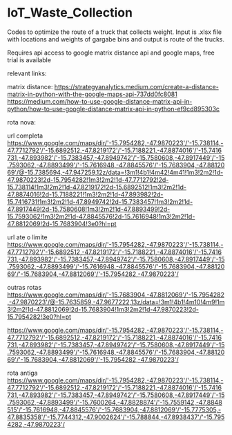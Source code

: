 # IoT_Waste_Collection


Codes to optimize the route of a truck that collects weight. Input is .xlsx file with locations and weights of gargabe bins and output is route of the trucks.

Requires api access to google matrix distance api and google maps, free trial is available


relevant links: 

matrix distance: 
https://strategyanalytics.medium.com/create-a-distance-matrix-in-python-with-the-google-maps-api-737dd0fc8081
https://medium.com/how-to-use-google-distance-matrix-api-in-python/how-to-use-google-distance-matrix-api-in-python-ef9cd895303c



rota nova:

url completa
https://www.google.com/maps/dir/'-15.7954282,-47.9870223'/'-15.738114,-47.7712792'/'-15.6892512,-47.8219172'/'-15.7188221,-47.8874016'/'-15.7416731,-47.893982'/'-15.7383457,-47.8949742'/'-15.7580608,-47.8917449'/'-15.7593062,-47.8893499'/'-15.7616948,-47.8845576'/'-15.7683904,-47.8812069'/@-15.7385694,-47.947259,12z/data=!3m1!4b1!4m42!4m41!1m3!2m2!1d-47.9870223!2d-15.7954282!1m3!2m2!1d-47.7712792!2d-15.738114!1m3!2m2!1d-47.8219172!2d-15.6892512!1m3!2m2!1d-47.8874016!2d-15.7188221!1m3!2m2!1d-47.893982!2d-15.7416731!1m3!2m2!1d-47.8949742!2d-15.7383457!1m3!2m2!1d-47.8917449!2d-15.7580608!1m3!2m2!1d-47.8893499!2d-15.7593062!1m3!2m2!1d-47.8845576!2d-15.7616948!1m3!2m2!1d-47.8812069!2d-15.7683904!3e0?hl=pt


url ate o limite
https://www.google.com/maps/dir/'-15.7954282,-47.9870223'/'-15.738114,-47.7712792'/'-15.6892512,-47.8219172'/'-15.7188221,-47.8874016'/'-15.7416731,-47.893982'/'-15.7383457,-47.8949742'/'-15.7580608,-47.8917449'/'-15.7593062,-47.8893499'/'-15.7616948,-47.8845576'/'-15.7683904,-47.8812069'/'-15.7683904,-47.8812069'/'-15.7954282,-47.9870223'/

outras rotas
https://www.google.com/maps/dir/'-15.7683904,-47.8812069'/'-15.7954282,-47.9870223'/@-15.7635859,-47.9677222,13z/data=!3m1!4b1!4m10!4m9!1m3!2m2!1d-47.8812069!2d-15.7683904!1m3!2m2!1d-47.9870223!2d-15.7954282!3e0?hl=pt


https://www.google.com/maps/dir/'-15.7954282,-47.9870223'/'-15.738114,-47.7712792'/'-15.6892512,-47.8219172'/'-15.7188221,-47.8874016'/'-15.7416731,-47.893982'/'-15.7383457,-47.8949742'/'-15.7580608,-47.8917449'/'-15.7593062,-47.8893499'/'-15.7616948,-47.8845576'/'-15.7683904,-47.8812069'/'-15.7683904,-47.8812069'/'-15.7954282,-47.9870223'/


rota antiga
https://www.google.com/maps/dir/'-15.7954282,-47.9870223'/'-15.738114,-47.7712792'/'-15.6892512,-47.8219172'/'-15.7188221,-47.8874016'/'-15.7416731,-47.893982'/'-15.7383457,-47.8949742'/'-15.7580608,-47.8917449'/'-15.7593062,-47.8893499'/'-15.7600264,-47.8828874'/'-15.7559142,-47.8848515'/'-15.7616948,-47.8845576'/'-15.7683904,-47.8812069'/'-15.7775305,-47.8835358'/'-15.7744312,-47.9002624'/'-15.788844,-47.8938437'/'-15.7954282,-47.9870223'/